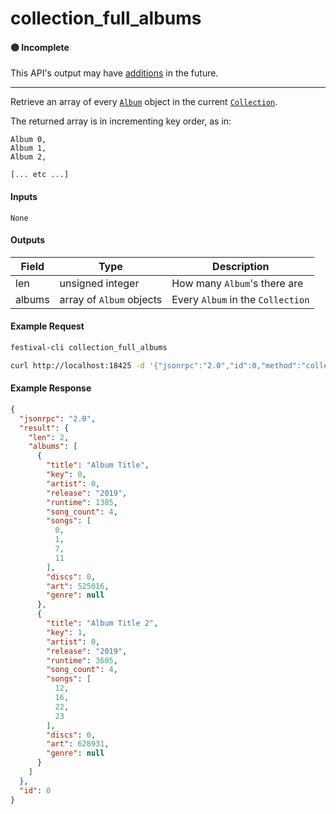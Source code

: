 # collection_full_albums

#### 🟡 Incomplete
This API's output may have [additions](../../api-stability/marker.md) in the future.

---

Retrieve an array of every [`Album`](../../common-objects/album.md) object in the current [`Collection`](../../common-objects/collection.md).

The returned array is in incrementing key order, as in:
```
Album 0,
Album 1,
Album 2,

[... etc ...]
```

#### Inputs
`None`

#### Outputs
| Field  | Type                     | Description |
|--------|--------------------------|-------------|
| len    | unsigned integer         | How many `Album`'s there are
| albums | array of `Album` objects | Every `Album` in the `Collection`

#### Example Request
```bash
festival-cli collection_full_albums
```
```bash
curl http://localhost:18425 -d '{"jsonrpc":"2.0","id":0,"method":"collection_full_albums"}'
```

#### Example Response
```json
{
  "jsonrpc": "2.0",
  "result": {
    "len": 2,
    "albums": [
      {
        "title": "Album Title",
        "key": 0,
        "artist": 0,
        "release": "2019",
        "runtime": 1385,
        "song_count": 4,
        "songs": [
          0,
          1,
          7,
          11
        ],
        "discs": 0,
        "art": 525016,
        "genre": null
      },
      {
        "title": "Album Title 2",
        "key": 1,
        "artist": 0,
        "release": "2019",
        "runtime": 3605,
        "song_count": 4,
        "songs": [
          12,
          16,
          22,
          23
        ],
        "discs": 0,
        "art": 628931,
        "genre": null
      }
    ]
  },
  "id": 0
}
```
